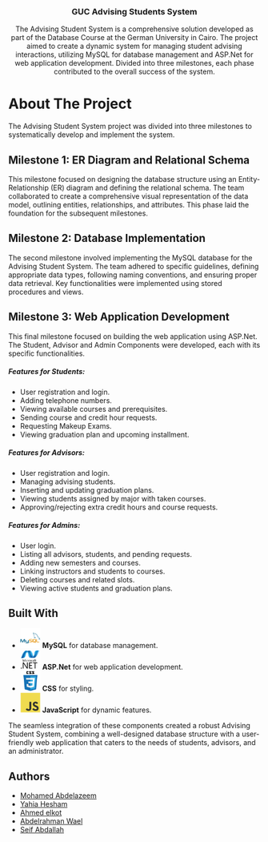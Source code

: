 <br/>
<p align="center">
  <h3 align="center">GUC Advising Students System</h3>

  <p align="center">
    The Advising Student System is a comprehensive solution developed as part of the Database Course at the German University in Cairo. The project aimed to create a dynamic system for managing student advising interactions, utilizing MySQL for database management and ASP.Net for web application development. Divided into three milestones, each phase contributed to the overall success of the system.
  </p>
</p>



# About The Project

The Advising Student System project was divided into three milestones to systematically develop and implement the system.

## Milestone 1: ER Diagram and Relational Schema
This milestone focused on designing the database structure using an Entity-Relationship (ER) diagram and defining the relational schema. The team collaborated to create a comprehensive visual representation of the data model, outlining entities, relationships, and attributes. This phase laid the foundation for the subsequent milestones.

## Milestone 2: Database Implementation
The second milestone involved implementing the MySQL database for the Advising Student System. The team adhered to specific guidelines, defining appropriate data types, following naming conventions, and ensuring proper data retrieval. Key functionalities were implemented using stored procedures and views.

## Milestone 3: Web Application Development
This final milestone focused on building the web application using ASP.Net. The Student, Advisor and Admin Components were developed, each with its specific functionalities.

##### Features for Students:
* User registration and login.
* Adding telephone numbers.
* Viewing available courses and prerequisites.
* Sending course and credit hour requests.
* Requesting Makeup Exams.
* Viewing graduation plan and upcoming installment.

##### Features for Advisors:
* User registration and login.
* Managing advising students.
* Inserting and updating graduation plans.
* Viewing students assigned by major with taken courses.
* Approving/rejecting extra credit hours and course requests.

##### Features for Admins:
* User login.
* Listing all advisors, students, and pending requests.
* Adding new semesters and courses.
* Linking instructors and students to courses.
* Deleting courses and related slots.
* Viewing active students and graduation plans.

## Built With

- <img src="https://raw.githubusercontent.com/devicons/devicon/master/icons/mysql/mysql-original-wordmark.svg" alt="mysql" width="40" height="40"/>  **MySQL** for database management.
- <img src="https://raw.githubusercontent.com/devicons/devicon/master/icons/dot-net/dot-net-original-wordmark.svg" alt="dotnet" width="40" height="40"/> **ASP.Net** for web application development.
- <img src="https://raw.githubusercontent.com/devicons/devicon/master/icons/css3/css3-original-wordmark.svg" alt="css3" width="40" height="40"/> **CSS** for styling.
-  <img src="https://raw.githubusercontent.com/devicons/devicon/master/icons/javascript/javascript-original.svg" alt="javascript" width="40" height="40"/> **JavaScript** for dynamic features.

The seamless integration of these components created a robust Advising Student System, combining a well-designed database structure with a user-friendly web application that caters to the needs of students, advisors, and an administrator. 

## Authors

* [Mohamed Abdelazeem](https://github.com/MohamedAbdel-Azeem)
* [Yahia Hesham](https://github.com/LUKITA1416171822)
* [Ahmed elkot](https://github.com/Agaae)
* [Abdelrahman Wael](https://github.com/welo5)
* [Seif Abdallah](https://github.com/seifabdalla)

